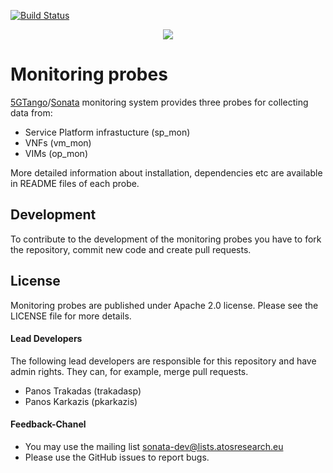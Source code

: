 [![Build Status](http://jenkins.sonata-nfv.eu/buildStatus/icon?job=son-monitor-probe)](http://jenkins.sonata-nfv.eu/job/son-monitor-probe) 
<p align="center"><img src="https://github.com/sonata-nfv/son-monitor/wiki/images/sonata-5gtango-logo-500px.png" /></p>

# Monitoring probes  
[5GTango](http://5gtango.eu)/[Sonata](http://sonata-nfv.eu) monitoring system provides three probes for collecting data from: 
 * Service Platform infrastucture (sp_mon)
 * VNFs (vm_mon)
 * VIMs (op_mon)

More detailed information about installation, dependencies etc are available in README files of each probe. 

## Development
To contribute to the development of the monitoring probes you have to fork the repository, commit new code and create pull requests.

## License
Monitoring probes are published under Apache 2.0 license. Please see the LICENSE file for more details.

#### Lead Developers
The following lead developers are responsible for this repository and have admin rights. They can, for example, merge pull requests.

 * Panos Trakadas  (trakadasp)
 * Panos Karkazis  (pkarkazis)

####  Feedback-Chanel
* You may use the mailing list sonata-dev@lists.atosresearch.eu
* Please use the GitHub issues to report bugs.